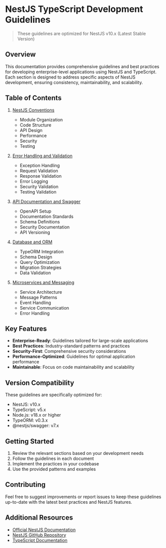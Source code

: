 # NestJS TypeScript Development Guidelines

> These guidelines are optimized for NestJS v10.x (Latest Stable Version)

## Overview

This documentation provides comprehensive guidelines and best practices for developing enterprise-level applications using NestJS and TypeScript. Each section is designed to address specific aspects of NestJS development, ensuring consistency, maintainability, and scalability.

## Table of Contents

1. [NestJS Conventions](./nestjs-conventions.mdc)

   - Module Organization
   - Code Structure
   - API Design
   - Performance
   - Security
   - Testing

2. [Error Handling and Validation](./error-handling-and-validation.mdc)

   - Exception Handling
   - Request Validation
   - Response Validation
   - Error Logging
   - Security Validation
   - Testing Validation

3. [API Documentation and Swagger](./api-documentation-and-swagger.mdc)

   - OpenAPI Setup
   - Documentation Standards
   - Schema Definitions
   - Security Documentation
   - API Versioning

4. [Database and ORM](./database-and-orm.mdc)

   - TypeORM Integration
   - Schema Design
   - Query Optimization
   - Migration Strategies
   - Data Validation

5. [Microservices and Messaging](./microservices-and-messaging.mdc)
   - Service Architecture
   - Message Patterns
   - Event Handling
   - Service Communication
   - Error Handling

## Key Features

- **Enterprise-Ready**: Guidelines tailored for large-scale applications
- **Best Practices**: Industry-standard patterns and practices
- **Security-First**: Comprehensive security considerations
- **Performance-Optimized**: Guidelines for optimal application performance
- **Maintainable**: Focus on code maintainability and scalability

## Version Compatibility

These guidelines are specifically optimized for:

- NestJS: v10.x
- TypeScript: v5.x
- Node.js: v18.x or higher
- TypeORM: v0.3.x
- @nestjs/swagger: v7.x

## Getting Started

1. Review the relevant sections based on your development needs
2. Follow the guidelines in each document
3. Implement the practices in your codebase
4. Use the provided patterns and examples

## Contributing

Feel free to suggest improvements or report issues to keep these guidelines up-to-date with the latest best practices and NestJS features.

## Additional Resources

- [Official NestJS Documentation](https://docs.nestjs.com/)
- [NestJS GitHub Repository](https://github.com/nestjs/nest)
- [TypeScript Documentation](https://www.typescriptlang.org/docs/)
